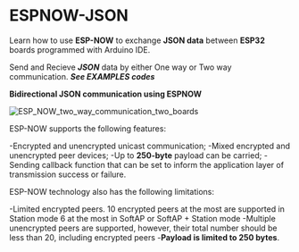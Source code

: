 # ESPNOW-JSON
Learn how to use **ESP-NOW** to exchange **JSON data** between **ESP32** boards programmed with Arduino IDE.




Send and Recieve _**JSON**_ data by either One way or Two way communication.
_**See EXAMPLES codes**_




**Bidirectional JSON communication using ESPNOW**

![ESP_NOW_two_way_communication_two_boards](https://user-images.githubusercontent.com/86542830/155992409-e8c7ef4b-853e-4020-8d48-30b0bd3b437e.png)



ESP-NOW supports the following features:

   -Encrypted and unencrypted unicast communication;
   -Mixed encrypted and unencrypted peer devices;
   -Up to **250-byte** payload can be carried;
   -Sending callback function that can be set to inform the application layer of transmission success or failure.
  
ESP-NOW technology also has the following limitations:

   -Limited encrypted peers. 10 encrypted peers at the most are supported in Station mode
    6 at the most in SoftAP or SoftAP + Station mode
   -Multiple unencrypted peers are supported, however, their total number should be less than 20,
    including encrypted peers
   -**Payload is limited to 250 bytes**.
